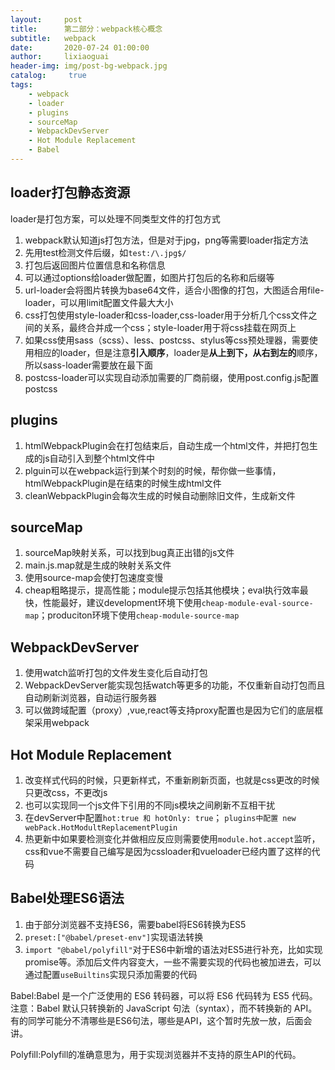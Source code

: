 ```yaml
---
layout:     post
title:      第二部分：webpack核心概念
subtitle:   webpack
date:       2020-07-24 01:00:00
author:     lixiaoguai
header-img: img/post-bg-webpack.jpg
catalog: 	 true
tags:
    - webpack
    - loader
    - plugins
    - sourceMap
    - WebpackDevServer
    - Hot Module Replacement
    - Babel
---
```


## loader打包静态资源

loader是打包方案，可以处理不同类型文件的打包方式

1. webpack默认知道js打包方法，但是对于jpg，png等需要loader指定方法
2. 先用test检测文件后缀，如```test:/\.jpg$/```
3. 打包后返回图片位置信息和名称信息
4. 可以通过options给loader做配置，如图片打包后的名称和后缀等
5. url-loader会将图片转换为base64文件，适合小图像的打包，大图适合用file-loader，可以用limit配置文件最大大小
6. css打包使用style-loader和css-loader,css-loader用于分析几个css文件之间的关系，最终合并成一个css；style-loader用于将css挂载在网页上
7. 如果css使用sass（scss）、less、postcss、stylus等css预处理器，需要使用相应的loader，但是注意**引入顺序**，loader是**从上到下，从右到左的**顺序，所以sass-loader需要放在最下面
8. postcss-loader可以实现自动添加需要的厂商前缀，使用post.config.js配置postcss

## plugins

1. htmlWebpackPlugin会在打包结束后，自动生成一个html文件，并把打包生成的js自动引入到整个html文件中
2. plguin可以在webpack运行到某个时刻的时候，帮你做一些事情，htmlWebpackPlugin是在结束的时候生成html文件
3. cleanWebpackPlugin会每次生成的时候自动删除旧文件，生成新文件

## sourceMap

1. sourceMap映射关系，可以找到bug真正出错的js文件
2. main.js.map就是生成的映射关系文件
3. 使用source-map会使打包速度变慢
4. cheap粗略提示，提高性能；module提示包括其他模块；eval执行效率最快，性能最好，建议development环境下使用```cheap-module-eval-source-map```；produciton环境下使用```cheap-module-source-map```

## WebpackDevServer

1. 使用watch监听打包的文件发生变化后自动打包
2. WebpackDevServer能实现包括watch等更多的功能，不仅重新自动打包而且自动刷新浏览器，自动运行服务器
3. 可以做跨域配置（proxy）,vue,react等支持proxy配置也是因为它们的底层框架采用webpack

## Hot Module Replacement

1. 改变样式代码的时候，只更新样式，不重新刷新页面，也就是css更改的时候只更改css，不更改js
2. 也可以实现同一个js文件下引用的不同js模块之间刷新不互相干扰
3. 在devServer中配置```hot:true 和 hotOnly: true```； ```plugins中配置 new webPack.HotModultReplacementPlugin```
4. 热更新中如果要检测变化并做相应反应则需要使用```module.hot.accept```监听，css和vue不需要自己编写是因为cssloader和vueloader已经内置了这样的代码

## Babel处理ES6语法

1. 由于部分浏览器不支持ES6，需要babel将ES6转换为ES5
2. ```preset:["@babel/preset-env"]```实现语法转换
3. ```import "@babel/polyfill"```对于ES6中新增的语法对ES5进行补充，比如实现promise等。添加后文件内容变大，一些不需要实现的代码也被加进去，可以通过配置```useBuiltins```实现只添加需要的代码

Babel:Babel 是一个广泛使用的 ES6 转码器，可以将 ES6 代码转为 ES5 代码。注意：Babel 默认只转换新的 JavaScript 句法（syntax），而不转换新的 API。有的同学可能分不清哪些是ES6句法，哪些是API，这个暂时先放一放，后面会讲。

Polyfill:Polyfill的准确意思为，用于实现浏览器并不支持的原生API的代码。
